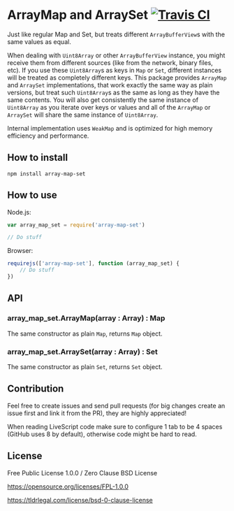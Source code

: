 # ArrayMap and ArraySet [![Travis CI](https://img.shields.io/travis/nazar-pc/array-map-set/master.svg?label=Travis%20CI)](https://travis-ci.org/nazar-pc/array-map-set)
Just like regular Map and Set, but treats different `ArrayBufferView`s with the same values as equal.

When dealing with `Uint8Array` or other `ArrayBufferView` instance, you might receive them from different sources (like from the network, binary files, etc).
If you use these `Uint8Array`s as keys in `Map` or `Set`, different instances will be treated as completely different keys.
This package provides `ArrayMap` and `ArraySet` implementations, that work exactly the same way as plain versions, but treat such `Uint8Array`s as the same as long as they have the same contents.
You will also get consistently the same instance of `Uint8Array` as you iterate over keys or values and all of the `ArrayMap` or `ArraySet` will share the same instance of `Uint8Array`.

Internal implementation uses `WeakMap` and is optimized for high memory efficiency and performance.

## How to install
```
npm install array-map-set
```

## How to use
Node.js:
```javascript
var array_map_set = require('array-map-set')

// Do stuff
```
Browser:
```javascript
requirejs(['array-map-set'], function (array_map_set) {
    // Do stuff
})
```

## API
### array_map_set.ArrayMap(array : Array) : Map
The same constructor as plain `Map`, returns `Map` object.

### array_map_set.ArraySet(array : Array) : Set
The same constructor as plain `Set`, returns `Set` object.

## Contribution
Feel free to create issues and send pull requests (for big changes create an issue first and link it from the PR), they are highly appreciated!

When reading LiveScript code make sure to configure 1 tab to be 4 spaces (GitHub uses 8 by default), otherwise code might be hard to read.

## License
Free Public License 1.0.0 / Zero Clause BSD License

https://opensource.org/licenses/FPL-1.0.0

https://tldrlegal.com/license/bsd-0-clause-license
